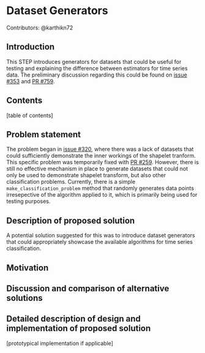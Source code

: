 # Dataset Generators

Contributors: @karthikn72

## Introduction

This STEP introduces generators for datasets that could be useful for testing and explaining the difference between estimators for time series data. The preliminary
discussion regarding this could be found on [issue #353](https://github.com/alan-turing-institute/sktime/issues/353) and [PR #759](https://github.com/alan-turing-institute/sktime/pull/759).

## Contents
[table of contents]

## Problem statement
The problem began in [issue #320](https://github.com/alan-turing-institute/sktime/issues/320), where there was a lack of datasets that could sufficiently demonstrate the inner workings of the shapelet tranform. This specific problem was temporarily fixed with [PR #259](https://github.com/alan-turing-institute/sktime/pull/295). However, there is still no effective mechanism in place to generate datasets that could not only be used to demonstrate shapelet transform, but also other classification problems. Currently, there is a simple `make_classification_problem` method that randomly generates data points irresepective of the algorithm applied to it, which is primarily being used for testing purposes.

## Description of proposed solution
A potential solution suggested for this was to introduce dataset generators that could appropriately showcase the available algorithms for time series classification.

## Motivation

## Discussion and comparison of alternative solutions

## Detailed description of design and implementation of proposed solution 
[prototypical implementation if applicable]
